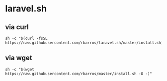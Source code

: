 # laravel.sh

## via curl
```
sh -c "$(curl -fsSL https://raw.githubusercontent.com/rbarros/laravel.sh/master/install.sh)"
```

## via wget
```
sh -c "$(wget https://raw.githubusercontent.com/rbarros/master/install.sh -O -)"
```